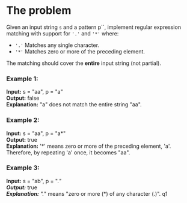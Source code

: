 # The problem

Given an input string `s` and a pattern p``, implement regular expression matching with support for `'.'` and `'*'` where:

* `'.'` Matches any single character.
* `'*'` Matches zero or more of the preceding element.

The matching should cover the **entire** input string (not partial).

### Example 1:

**Input:** s = "aa", p = "a"   
**Output:** false  
**Explanation:** "a" does not match the entire string "aa".

### Example 2:

**Input:** s = "aa", p = "a*"   
**Output:** true   
**Explanation:** '*' means zero or more of the preceding element, 'a'. Therefore, by repeating 'a' once, it becomes "aa".

### Example 3:

**Input:** s = "ab", p = ".*"   
**Output:*** true   
***Explanation:** ".*" means "zero or more (*) of any character (.)".
q1 